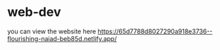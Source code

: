 # web-dev
you can view the website here
https://65d7788d8027290a918e3736--flourishing-naiad-beb85d.netlify.app/
